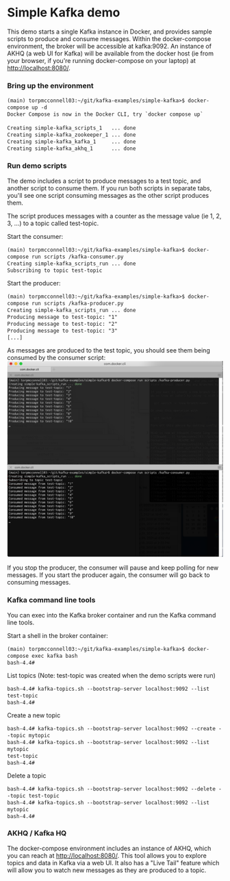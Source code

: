 # Simple Kafka demo

This demo starts a single Kafka instance in Docker, and provides sample scripts to produce and consume messages. Within the docker-compose environment, the broker will be accessible at kafka:9092. An instance of AKHQ (a web UI for Kafka) will be available from the docker host (ie from your browser, if you're running docker-compose on your laptop) at [http://localhost:8080/](http://localhost:8080/).

### Bring up the environment

```
(main) torpmcconnell03:~/git/kafka-examples/simple-kafka>$ docker-compose up -d
Docker Compose is now in the Docker CLI, try `docker compose up`

Creating simple-kafka_scripts_1   ... done
Creating simple-kafka_zookeeper_1 ... done
Creating simple-kafka_kafka_1     ... done
Creating simple-kafka_akhq_1      ... done
```

### Run demo scripts

The demo includes a script to produce messages to a test topic, and another script to consume them. If you run both scripts in separate tabs, you'll see one script consuming messages as the other script produces them.

The script produces messages with a counter as the message value (ie 1, 2, 3, ...) to a topic called test-topic.

Start the consumer:
```
(main) torpmcconnell03:~/git/kafka-examples/simple-kafka>$ docker-compose run scripts /kafka-consumer.py
Creating simple-kafka_scripts_run ... done
Subscribing to topic test-topic
```

Start the producer:
```
(main) torpmcconnell03:~/git/kafka-examples/simple-kafka>$ docker-compose run scripts /kafka-producer.py
Creating simple-kafka_scripts_run ... done
Producing message to test-topic: "1"
Producing message to test-topic: "2"
Producing message to test-topic: "3"
[...]
```

As messages are produced to the test topic, you should see them being consumed by the consumer script:
![ScriptDemo](img/script-demo.png)

If you stop the producer, the consumer will pause and keep polling for new messages. If you start the producer again, the consumer will go back to consuming messages.

### Kafka command line tools

You can exec into the Kafka broker container and run the Kafka command line tools.

Start a shell in the broker container:
```
(main) torpmcconnell03:~/git/kafka-examples/simple-kafka>$ docker-compose exec kafka bash
bash-4.4#
```

List topics (Note: test-topic was created when the demo scripts were run)
```
bash-4.4# kafka-topics.sh --bootstrap-server localhost:9092 --list
test-topic
bash-4.4#
```

Create a new topic
```
bash-4.4# kafka-topics.sh --bootstrap-server localhost:9092 --create --topic mytopic
bash-4.4# kafka-topics.sh --bootstrap-server localhost:9092 --list
mytopic
test-topic
bash-4.4#
```

Delete a topic
```
bash-4.4# kafka-topics.sh --bootstrap-server localhost:9092 --delete --topic test-topic
bash-4.4# kafka-topics.sh --bootstrap-server localhost:9092 --list
mytopic
bash-4.4#
```

### AKHQ / Kafka HQ

The docker-compose environment includes an instance of AKHQ, which you can reach at [http://localhost:8080/](http://localhost:8080/). This tool allows you to explore topics and data in Kafka via a web UI. It also has a "Live Tail" feature which will allow you to watch new messages as they are produced to a topic.
